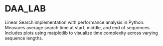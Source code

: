 # DAA_LAB
Linear Search implementation with performance analysis in Python. Measures average search time at start, middle, and end of sequences. Includes plots using matplotlib to visualize time complexity across varying sequence lengths.
